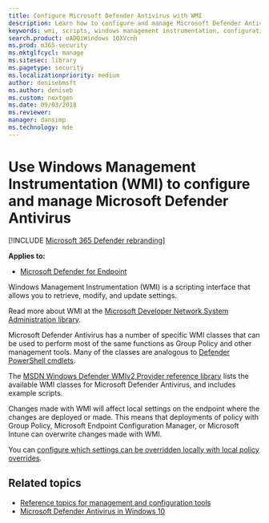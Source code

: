 ```yaml
---
title: Configure Microsoft Defender Antivirus with WMI
description: Learn how to configure and manage Microsoft Defender Antivirus by using WMI scripts to retrieve, modify, and update settings in Microsoft Defender for Endpoint.
keywords: wmi, scripts, windows management instrumentation, configuration
search.product: eADQiWindows 10XVcnh
ms.prod: m365-security
ms.mktglfcycl: manage
ms.sitesec: library
ms.pagetype: security
ms.localizationpriority: medium
author: denisebmsft
ms.author: deniseb
ms.custom: nextgen
ms.date: 09/03/2018
ms.reviewer: 
manager: dansimp
ms.technology: mde
---
```


# Use Windows Management Instrumentation (WMI) to configure and manage Microsoft Defender Antivirus

[!INCLUDE [Microsoft 365 Defender rebranding](../../includes/microsoft-defender.md)]


**Applies to:**

- [Microsoft Defender for Endpoint](https://go.microsoft.com/fwlink/p/?linkid=2154037)

Windows Management Instrumentation (WMI) is a scripting interface that allows you to retrieve, modify, and update settings.

Read more about WMI at the [Microsoft Developer Network System Administration library](https://msdn.microsoft.com/library/aa394582(v=vs.85).aspx).

Microsoft Defender Antivirus has a number of specific WMI classes that can be used to perform most of the same functions as Group Policy and other management tools. Many of the classes are analogous to [Defender PowerShell cmdlets](use-powershell-cmdlets-microsoft-defender-antivirus.md).

The [MSDN Windows Defender WMIv2 Provider reference library](https://msdn.microsoft.com/library/dn439477(v=vs.85).aspx) lists the available WMI classes for Microsoft Defender Antivirus, and includes example scripts.

Changes made with WMI will affect local settings on the endpoint where the changes are deployed or made. This means that deployments of policy with Group Policy, Microsoft Endpoint Configuration Manager, or Microsoft Intune can overwrite changes made with WMI. 

You can [configure which settings can be overridden locally  with local policy overrides](configure-local-policy-overrides-microsoft-defender-antivirus.md).

## Related topics

- [Reference topics for management and configuration tools](configuration-management-reference-microsoft-defender-antivirus.md)
- [Microsoft Defender Antivirus in Windows 10](microsoft-defender-antivirus-in-windows-10.md)
